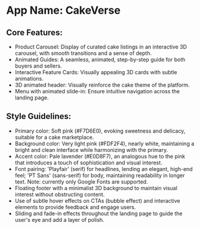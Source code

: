 # **App Name**: CakeVerse

## Core Features:

- Product Carousel: Display of curated cake listings in an interactive 3D carousel, with smooth transitions and a sense of depth.
- Animated Guides: A seamless, animated, step-by-step guide for both buyers and sellers.
- Interactive Feature Cards: Visually appealing 3D cards with subtle animations.
- 3D animated header: Visually reinforce the cake theme of the platform.
- Menu with animated slide-in: Ensure intuitive navigation across the landing page.

## Style Guidelines:

- Primary color: Soft pink (#F7D6E0), evoking sweetness and delicacy, suitable for a cake marketplace.
- Background color: Very light pink (#FDF2F4), nearly white, maintaining a bright and clean interface while harmonizing with the primary.
- Accent color: Pale lavender (#E0D8F7), an analogous hue to the pink that introduces a touch of sophistication and visual interest.
- Font pairing: 'Playfair' (serif) for headlines, lending an elegant, high-end feel; 'PT Sans' (sans-serif) for body, maintaining readability in longer text. Note: currently only Google Fonts are supported.
- Floating footer with a minimalist 3D background to maintain visual interest without obstructing content.
- Use of subtle hover effects on CTAs (bubble effect) and interactive elements to provide feedback and engage users.
- Sliding and fade-in effects throughout the landing page to guide the user's eye and add a layer of polish.